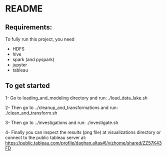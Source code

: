 # README

## Requirements:
To fully run this project, you need

- HDFS
- hive
- spark (and pyspark)
- jupyter
- tableau

## To get started  
1- Go to loading_and_modeling directory and run: ./load_data_lake.sh  

2- Then go to ../cleanup_and_transformations and run: ./clean_and_transform.sh

3- Then go to ../investigations and run: ./investigate.sh

4- Finally you can inspect the results (png file) at visualizations directory or
connect to the public tableau server at:  
https://public.tableau.com/profile/daghan.altas#!/vizhome/shared/ZZ57K43FD
